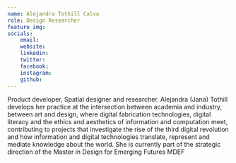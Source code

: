```yaml
---
name: Alejandra Tothill Calvo
role: Design Researcher
feature_img:
socials:
    email:
    website:
    linkedin:
    twitter:
    facebook:
    instagram:
    github:
---
```

Product developer, Spatial designer and researcher. Alejandra (Jana) Tothill develops her practice at the intersection between academia and industry, between art and design, where digital fabrication technologies, digital literacy and the ethics and aesthetics of information and computation meet, contributing to projects that investigate the rise of the third digital revolution and how information and digital technologies translate, represent and mediate knowledge about the world. She is currently part of the strategic direction of the Master in Design for Emerging Futures MDEF